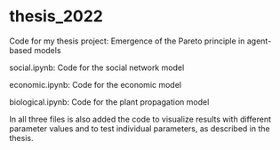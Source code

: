 # thesis_2022
Code for my thesis project: Emergence of the Pareto principle in agent-based models

social.ipynb: Code for the social network model

economic.ipynb: Code for the economic model

biological.ipynb: Code for the plant propagation model

In all three files is also added the code to visualize results with different parameter values and to test individual parameters, as described in the thesis.
